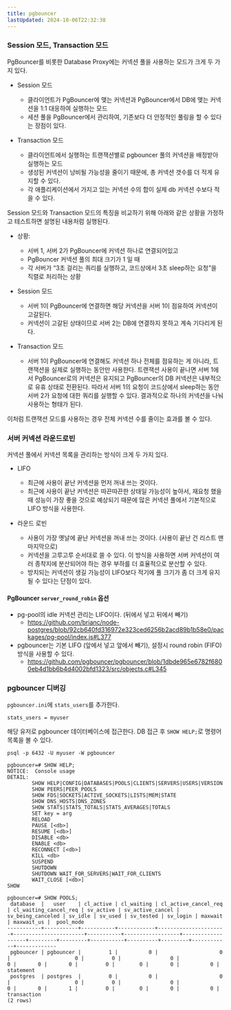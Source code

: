 ```yaml
---
title: pgbouncer
lastUpdated: 2024-10-06T22:32:38
---
```

### Session 모드, Transaction 모드

PgBouncer를 비롯한 Database Proxy에는 커넥션 풀을 사용하는 모드가 크게 두 가지 있다.

- Session 모드
  - 클라이언트가 PgBouncer에 맺는 커넥션과 PgBouncer에서 DB에 맺는 커넥션을 1:1 대응하여 실행하는 모드
  - 세션 풀을 PgBouncer에서 관리하여, 기존보다 더 안정적인 풀링을 할 수 있다는 장점이 있다.

- Transaction 모드
  - 클라이언트에서 실행하는 트랜잭션별로 pgbouncer 풀의 커넥션을 배정받아 실행하는 모드
  - 생성된 커넥션이 낭비될 가능성을 줄이기 때문에, 총 커넥션 갯수를 더 적게 유지할 수 있다.
  - 각 애플리케이션에서 가지고 있는 커넥션 수의 합이 실제 db 커넥션 수보다 적을 수 있다.

Session 모드와 Transaction 모드의 특징을 비교하기 위해 아래와 같은 상황을 가정하고 테스트하면 설명된 내용처럼 실행된다.

- 상황:
  - 서버 1, 서버 2가 PgBouncer에 커넥션 하나로 연결되어있고
  - PgBouncer 커넥션 풀의 최대 크기가 1 일 때
  - 각 서버가 “3초 걸리는 쿼리를 실행하고, 코드상에서 3초 sleep하는 요청”을 직렬로 처리하는 상황

- Session 모드
  - 서버 1이 PgBouncer에 연결하면 해당 커넥션을 서버 1이 점유하여 커넥션이 고갈된다.
  - 커넥션이 고갈된 상태이므로 서버 2는 DB에 연결하지 못하고 계속 기다리게 된다.

- Transaction 모드
  - 서버 1이 PgBouncer에 연결해도 커넥션 하나 전체를 점유하는 게 아니라, 트랜잭션을 실제로 실행하는 동안만 사용한다. 트랜잭션 사용이 끝나면 서버 1에서 PgBouncer로의 커넥션은 유지되고 PgBouncer의 DB 커넥션은 내부적으로 유휴 상태로 전환된다. 따라서 서버 1의 요청이 코드상에서 sleep하는 동안 서버 2가 요청에 대한 쿼리를 실행할 수 있다. 결과적으로 하나의 커넥션을 나눠 사용하는 형태가 된다.

이처럼 트랜잭션 모드를 사용하는 경우 전체 커넥션 수를 줄이는 효과를 볼 수 있다.

### 서버 커넥션 라운드로빈

커넥션 풀에서 커넥션 목록을 관리하는 방식이 크게 두 가지 있다.

- LIFO
  - 최근에 사용이 끝난 커넥션을 먼저 꺼내 쓰는 것이다.
  - 최근에 사용이 끝난 커넥션은 따끈따끈한 상태일 가능성이 높아서, 재요청 했을 때 성능이 가장 좋을 것으로 예상되기 때문에 많은 커넥션 풀에서 기본적으로 LIFO 방식을 사용한다.

- 라운드 로빈
  - 사용이 가장 옛날에 끝난 커넥션을 꺼내 쓰는 것이다. (사용이 끝난 건 리스트 맨 마지막으로)
  - 커넥션을 고루고루 순서대로 쓸 수 있다. 이 방식을 사용하면 서버 커넥션이 여러 종착지에 분산되어야 하는 경우 부하를 더 효율적으로 분산할 수 있다.
  - 방치되는 커넥션이 생길 가능성이 LIFO보다 적기에 풀 크기가 좀 더 크게 유지될 수 있다는 단점이 있다.

#### PgBouncer `server_round_robin` 옵션

- pg-pool의 idle 커넥션 관리는 LIFO이다. (뒤에서 넣고 뒤에서 빼기)
  - <https://github.com/brianc/node-postgres/blob/92cb640fd316972e323ced6256b2acd89b1b58e0/packages/pg-pool/index.js#L377>
- pgbouncer는 기본 LIFO (앞에서 넣고 앞에서 빼기), 설정시 round robin (FIFO) 방식을 사용할 수 있다.
  - <https://github.com/pgbouncer/pgbouncer/blob/1dbde965e6782f6800eb4d1bb6b4d4002bfd1323/src/objects.c#L345>

### pgbouncer 디버깅

`pgbouncer.ini`에 `stats_users`를 추가한다.

```
stats_users = myuser
```

해당 유저로 pgbouncer 데이터베이스에 접근한다. DB 접근 후 `SHOW HELP;`로 명령어 목록을 볼 수 있다.

```
psql -p 6432 -U myuser -W pgbouncer

pgbouncer=# SHOW HELP;
NOTICE:  Console usage
DETAIL:
        SHOW HELP|CONFIG|DATABASES|POOLS|CLIENTS|SERVERS|USERS|VERSION
        SHOW PEERS|PEER_POOLS
        SHOW FDS|SOCKETS|ACTIVE_SOCKETS|LISTS|MEM|STATE
        SHOW DNS_HOSTS|DNS_ZONES
        SHOW STATS|STATS_TOTALS|STATS_AVERAGES|TOTALS
        SET key = arg
        RELOAD
        PAUSE [<db>]
        RESUME [<db>]
        DISABLE <db>
        ENABLE <db>
        RECONNECT [<db>]
        KILL <db>
        SUSPEND
        SHUTDOWN
        SHUTDOWN WAIT_FOR_SERVERS|WAIT_FOR_CLIENTS
        WAIT_CLOSE [<db>]
SHOW

pgbouncer=# SHOW POOLS;
 database  |   user    | cl_active | cl_waiting | cl_active_cancel_req | cl_waiting_cancel_req | sv_active | sv_active_cancel | sv_being_canceled | sv_idle | sv_used | sv_tested | sv_login | maxwait | maxwait_us |  pool_mode
-----------+-----------+-----------+------------+----------------------+-----------------------+-----------+------------------+-------------------+---------+---------+-----------+----------+---------+------------+-------------
 pgbouncer | pgbouncer |         1 |          0 |                    0 |                     0 |         0 |                0 |                 0 |       0 |       0 |         0 |        0 |       0 |          0 | statement
 postgres  | postgres  |         0 |          0 |                    0 |                     0 |         0 |                0 |                 0 |       0 |       1 |         0 |        0 |       0 |          0 | transaction
(2 rows)
```
